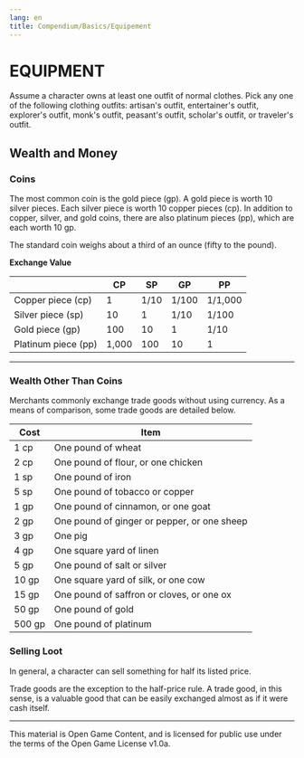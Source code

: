 ```yaml
---
lang: en
title: Compendium/Basics/Equipement
---
```


# EQUIPMENT

Assume a character owns at least one outfit of normal clothes. Pick any
one of the following clothing outfits: artisan's outfit, entertainer's
outfit, explorer's outfit, monk's outfit, peasant's outfit, scholar's
outfit, or traveler's outfit.

## Wealth and Money

### Coins

The most common coin is the gold piece (gp). A gold piece is worth 10
silver pieces. Each silver piece is worth 10 copper pieces (cp). In
addition to copper, silver, and gold coins, there are also platinum
pieces (pp), which are each worth 10 gp.

The standard coin weighs about a third of an ounce (fifty to the pound).

**Exchange Value**

||CP|SP|GP|PP|
|---|----|---|---|---|
|Copper piece (cp)|1|1/10|1/100|1/1,000|
|Silver piece (sp)|10|1|1/10|1/100|
|Gold piece (gp)|100|10|1|1/10|
|Platinum piece (pp)|1,000|100|10|1|

  -----------------------

### Wealth Other Than Coins

Merchants commonly exchange trade goods without using currency. As a
means of comparison, some trade goods are detailed below.

|Cost|Item|
|---|---|
|1 cp|One pound of wheat|
|2 cp|One pound of flour, or one chicken|
|1 sp|One pound of iron|
|5 sp|One pound of tobacco or copper|
|1 gp|One pound of cinnamon, or one goat|
|2 gp|One pound of ginger or pepper, or one sheep|
|3 gp|One pig|
|4 gp|One square yard of linen|
|5 gp|One pound of salt or silver|
|10 gp|One square yard of silk, or one cow|
|15 gp|One pound of saffron or cloves, or one ox|
|50 gp|One pound of gold|
|500 gp|One pound of platinum|



### Selling Loot

In general, a character can sell something for half its listed price.

Trade goods are the exception to the half-price rule. A trade good, in this sense, is a valuable good that can be easily exchanged almost as if it were cash itself.

---

This material is Open Game Content, and is licensed for public use under the terms of the Open Game License v1.0a.
